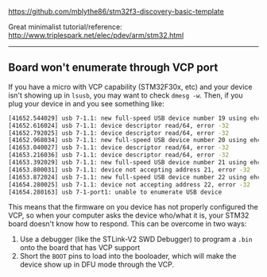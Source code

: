 https://github.com/mblythe86/stm32f3-discovery-basic-template

Great minimalist tutorial/reference: http://www.triplespark.net/elec/pdev/arm/stm32.html

-------------------------------------------------------------

## Board won't enumerate through VCP port ##

If you have a micro with VCP capability (STM32F30x, etc) and your device isn't showing up in `lsusb`, you may want to check `dmesg -w`. Then, if you plug your device in and you see something like:

```bash
[41652.544029] usb 7-1.1: new full-speed USB device number 19 using ehci-pci
[41652.616024] usb 7-1.1: device descriptor read/64, error -32
[41652.792025] usb 7-1.1: device descriptor read/64, error -32
[41652.968034] usb 7-1.1: new full-speed USB device number 20 using ehci-pci
[41653.040027] usb 7-1.1: device descriptor read/64, error -32
[41653.216036] usb 7-1.1: device descriptor read/64, error -32
[41653.392029] usb 7-1.1: new full-speed USB device number 21 using ehci-pci
[41653.800031] usb 7-1.1: device not accepting address 21, error -32
[41653.872024] usb 7-1.1: new full-speed USB device number 22 using ehci-pci
[41654.280025] usb 7-1.1: device not accepting address 22, error -32
[41654.280163] usb 7-1-port1: unable to enumerate USB device
```

This means that the firmware on you device has not properly configured the VCP, so when your computer asks the device who/what it is, your STM32 board doesn't know how to respond. This can be overcome in two ways:

1. Use a debugger (like the STLink-V2 SWD Debugger) to program a `.bin` onto the board that has VCP support
1. Short the `BOOT` pins to load into the booloader, which will make the device show up in DFU mode through the VCP.
